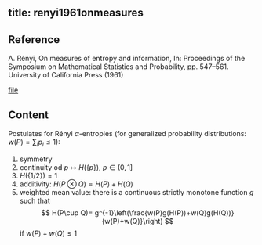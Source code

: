 title: renyi1961onmeasures
---
## Reference

A. Rényi, On measures of entropy and information, In: Proceedings of the Symposium on Mathematical Statistics and Probability, pp. 547–561. University of
California Press (1961) 


[file](renyi1961onmeasures/renyi1961onmeasures.pdf)

## Content

Postulates for Rényi $\alpha$-entropies (for generalized probability distributions: $w(P)=\sum_i p_i\le 1$):
 
1. symmetry
1. continuity od $p\mapsto H(\{p\})$, $p\in (0, 1]$
1. $H(\{1/2\})=1$
1. additivity: $H(P\otimes Q)=H(P)+H(Q)$
1. weighted mean value: there is a continuous strictly monotone function $g$ such that 
$$
H(P\cup Q)= g^{-1}\left(\frac{w(P)g(H(P))+w(Q)g(H(Q))}{w(P)+w(Q)}\right)
$$
if $w(P)+w(Q)\le 1$